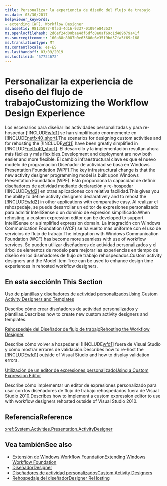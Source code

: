 ```yaml
---
title: Personalizar la experiencia de diseño del flujo de trabajo
ms.date: 03/30/2017
helpviewer_keywords:
- extending [WF], Workflow Designer
ms.assetid: 98135077-0f5d-4d16-9337-01094e843537
ms.openlocfilehash: 2d6ef24d00baa4df6dfc8e0af69c1d489b79a41f
ms.sourcegitcommit: 160a88c8087b0e63606e6e35f9bd57fa5f69c168
ms.translationtype: MT
ms.contentlocale: es-ES
ms.lasthandoff: 03/09/2019
ms.locfileid: "57724672"
---
```

# <a name="customizing-the-workflow-design-experience"></a><span data-ttu-id="97ad0-102">Personalizar la experiencia de diseño del flujo de trabajo</span><span class="sxs-lookup"><span data-stu-id="97ad0-102">Customizing the Workflow Design Experience</span></span>

<span data-ttu-id="97ad0-103">Los escenarios para diseñar las actividades personalizadas y para re-hospedar [!INCLUDE[wfd1](../../../includes/wfd1-md.md)] se han simplificado enormemente en [!INCLUDE[netfx40_short](../../../includes/netfx40-short-md.md)].</span><span class="sxs-lookup"><span data-stu-id="97ad0-103">The scenarios for designing custom activities and for rehosting the [!INCLUDE[wfd1](../../../includes/wfd1-md.md)] have been greatly simplified in [!INCLUDE[netfx40_short](../../../includes/netfx40-short-md.md)].</span></span> <span data-ttu-id="97ad0-104">El desarrollo y la implementación resultan ahora más fáciles y más flexibles.</span><span class="sxs-lookup"><span data-stu-id="97ad0-104">Development and deployment are now both easier and more flexible.</span></span> <span data-ttu-id="97ad0-105">El cambio infraestructural clave es que el nuevo modelo de programación Diseñador de actividad se basa en Windows Presentation Foundation (WPF).</span><span class="sxs-lookup"><span data-stu-id="97ad0-105">The key infrastructural change is that the new activity designer programming model is built upon Windows Presentation Foundation (WPF).</span></span> <span data-ttu-id="97ad0-106">Esto proporciona la capacidad de definir diseñadores de actividad mediante declaración y re-hospedar [!INCLUDE[wfd2](../../../includes/wfd2-md.md)] en otras aplicaciones con relativa facilidad.</span><span class="sxs-lookup"><span data-stu-id="97ad0-106">This gives you the ability to define activity designers declaratively and to rehost the [!INCLUDE[wfd2](../../../includes/wfd2-md.md)] in other applications with comparative easy.</span></span> <span data-ttu-id="97ad0-107">Al realizar el rehospedaje, se puede desarrollar un editor de expresiones personalizado para admitir IntelliSense o un dominio de expresión simplificado.</span><span class="sxs-lookup"><span data-stu-id="97ad0-107">When rehosting, a custom expression editor can be developed to support IntelliSense or a simplified expression domain.</span></span> <span data-ttu-id="97ad0-108">La integración con Windows Communication Foundation (WCF) se ha vuelto más uniforme con el uso de servicios de flujo de trabajo.</span><span class="sxs-lookup"><span data-stu-id="97ad0-108">The integration with Windows Communication Foundation (WCF) has become more seamless with use of workflow services.</span></span> <span data-ttu-id="97ad0-109">Se pueden utilizar diseñadores de actividad personalizados y el árbol de elementos de modelo para mejorar las experiencias en tiempo de diseño en los diseñadores de flujo de trabajo rehospedados.</span><span class="sxs-lookup"><span data-stu-id="97ad0-109">Custom activity designers and the Model Item Tree can be used to enhance design time experiences in rehosted workflow designers.</span></span>

## <a name="in-this-section"></a><span data-ttu-id="97ad0-110">En esta sección</span><span class="sxs-lookup"><span data-stu-id="97ad0-110">In This Section</span></span>

 [<span data-ttu-id="97ad0-111">Uso de plantillas y diseñadores de actividad personalizados</span><span class="sxs-lookup"><span data-stu-id="97ad0-111">Using Custom Activity Designers and Templates</span></span>](using-custom-activity-designers-and-templates.md)

 <span data-ttu-id="97ad0-112">Describe cómo crear diseñadores de actividad personalizados y plantillas.</span><span class="sxs-lookup"><span data-stu-id="97ad0-112">Describes how to create new custom activity designers and templates.</span></span>

 [<span data-ttu-id="97ad0-113">Rehospedaje del Diseñador de flujo de trabajo</span><span class="sxs-lookup"><span data-stu-id="97ad0-113">Rehosting the Workflow Designer</span></span>](rehosting-the-workflow-designer.md)

 <span data-ttu-id="97ad0-114">Describe cómo volver a hospedar el [!INCLUDE[wfd1](../../../includes/wfd1-md.md)] fuera de Visual Studio y cómo mostrar errores de validación.</span><span class="sxs-lookup"><span data-stu-id="97ad0-114">Describes how to re-host the [!INCLUDE[wfd1](../../../includes/wfd1-md.md)] outside of Visual Studio and how to display validation errors.</span></span>

 [<span data-ttu-id="97ad0-115">Utilización de un editor de expresiones personalizado</span><span class="sxs-lookup"><span data-stu-id="97ad0-115">Using a Custom Expression Editor</span></span>](using-a-custom-expression-editor.md)

 <span data-ttu-id="97ad0-116">Describe cómo implementar un editor de expresiones personalizado para usar con los diseñadores de flujo de trabajo rehospedados fuera de Visual Studio 2010.</span><span class="sxs-lookup"><span data-stu-id="97ad0-116">Describes how to implement a custom expression editor to use with workflow designers rehosted outside of Visual Studio 2010.</span></span>

## <a name="reference"></a><span data-ttu-id="97ad0-117">Referencia</span><span class="sxs-lookup"><span data-stu-id="97ad0-117">Reference</span></span>

<xref:System.Activities.Presentation.ActivityDesigner>

## <a name="see-also"></a><span data-ttu-id="97ad0-118">Vea también</span><span class="sxs-lookup"><span data-stu-id="97ad0-118">See also</span></span>

- [<span data-ttu-id="97ad0-119">Extensión de Windows Workflow Foundation</span><span class="sxs-lookup"><span data-stu-id="97ad0-119">Extending Windows Workflow Foundation</span></span>](extend.md)
- [<span data-ttu-id="97ad0-120">Diseñador</span><span class="sxs-lookup"><span data-stu-id="97ad0-120">Designer</span></span>](./samples/designer.md)
- [<span data-ttu-id="97ad0-121">Diseñadores de actividad personalizados</span><span class="sxs-lookup"><span data-stu-id="97ad0-121">Custom Activity Designers</span></span>](./samples/custom-activity-designers.md)
- [<span data-ttu-id="97ad0-122">Rehospedaje del diseñador</span><span class="sxs-lookup"><span data-stu-id="97ad0-122">Designer ReHosting</span></span>](./samples/designer-rehosting.md)